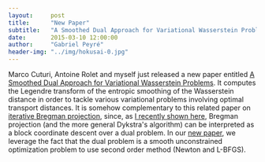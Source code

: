 ```yaml
---
layout:     post
title:      "New Paper"
subtitle:   "A Smoothed Dual Approach for Variational Wasserstein Problems"
date:       2015-03-10 12:00:00
author:     "Gabriel Peyré"
header-img: "../img/hokusai-0.jpg"
---
```


Marco Cuturi, Antoine Rolet and myself just released a new paper entitled [A Smoothed Dual Approach for Variational Wasserstein Problems](http://arxiv.org/abs/1503.02533). It computes the Legendre transform of the entropic smoothing of the Wasserstein distance in order to tackle various variational problems involving optimal transport distances. It is somehow complementary to this related paper on [iterative Bregman projection](https://hal.archives-ouvertes.fr/hal-01096124), since, as [I recently shown here](http://arxiv.org/abs/1502.06216), Bregman projection (and the more general Dykstra's algorithm) can be interpreted as a block coordinate descent over a dual problem. In our [new paper](http://arxiv.org/abs/1503.02533), we leverage the fact that the dual problem is a smooth unconstrained optimization problem to use second order method (Newton and L-BFGS).
